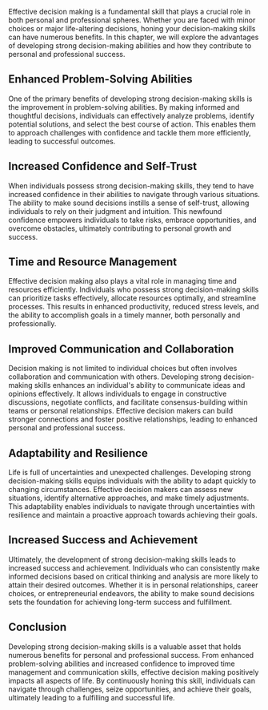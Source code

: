 
Effective decision making is a fundamental skill that plays a crucial role in both personal and professional spheres. Whether you are faced with minor choices or major life-altering decisions, honing your decision-making skills can have numerous benefits. In this chapter, we will explore the advantages of developing strong decision-making abilities and how they contribute to personal and professional success.

## Enhanced Problem-Solving Abilities

One of the primary benefits of developing strong decision-making skills is the improvement in problem-solving abilities. By making informed and thoughtful decisions, individuals can effectively analyze problems, identify potential solutions, and select the best course of action. This enables them to approach challenges with confidence and tackle them more efficiently, leading to successful outcomes.

## Increased Confidence and Self-Trust

When individuals possess strong decision-making skills, they tend to have increased confidence in their abilities to navigate through various situations. The ability to make sound decisions instills a sense of self-trust, allowing individuals to rely on their judgment and intuition. This newfound confidence empowers individuals to take risks, embrace opportunities, and overcome obstacles, ultimately contributing to personal growth and success.

## Time and Resource Management

Effective decision making also plays a vital role in managing time and resources efficiently. Individuals who possess strong decision-making skills can prioritize tasks effectively, allocate resources optimally, and streamline processes. This results in enhanced productivity, reduced stress levels, and the ability to accomplish goals in a timely manner, both personally and professionally.

## Improved Communication and Collaboration

Decision making is not limited to individual choices but often involves collaboration and communication with others. Developing strong decision-making skills enhances an individual's ability to communicate ideas and opinions effectively. It allows individuals to engage in constructive discussions, negotiate conflicts, and facilitate consensus-building within teams or personal relationships. Effective decision makers can build stronger connections and foster positive relationships, leading to enhanced personal and professional success.

## Adaptability and Resilience

Life is full of uncertainties and unexpected challenges. Developing strong decision-making skills equips individuals with the ability to adapt quickly to changing circumstances. Effective decision makers can assess new situations, identify alternative approaches, and make timely adjustments. This adaptability enables individuals to navigate through uncertainties with resilience and maintain a proactive approach towards achieving their goals.

## Increased Success and Achievement

Ultimately, the development of strong decision-making skills leads to increased success and achievement. Individuals who can consistently make informed decisions based on critical thinking and analysis are more likely to attain their desired outcomes. Whether it is in personal relationships, career choices, or entrepreneurial endeavors, the ability to make sound decisions sets the foundation for achieving long-term success and fulfillment.

## Conclusion

Developing strong decision-making skills is a valuable asset that holds numerous benefits for personal and professional success. From enhanced problem-solving abilities and increased confidence to improved time management and communication skills, effective decision making positively impacts all aspects of life. By continuously honing this skill, individuals can navigate through challenges, seize opportunities, and achieve their goals, ultimately leading to a fulfilling and successful life.
